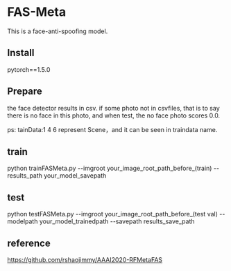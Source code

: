 # FAS-Meta

This is a face-anti-spoofing model.

## Install

pytorch==1.5.0

## Prepare

the face detector results in csv. if some photo not in csvfiles, that is to say there is no face in this photo, and when test, the no face photo scores 0.0.

ps: tainData:1 4 6 represent Scene，and it can be seen in traindata name.

## train

python trainFASMeta.py --imgroot your_image_root_path_before_(train) --results_path your_model_savepath

## test

python testFASMeta.py --imgroot your_image_root_path_before_(test val) --modelpath your_model_trainedpath --savepath results_save_path


## reference
https://github.com/rshaojimmy/AAAI2020-RFMetaFAS


